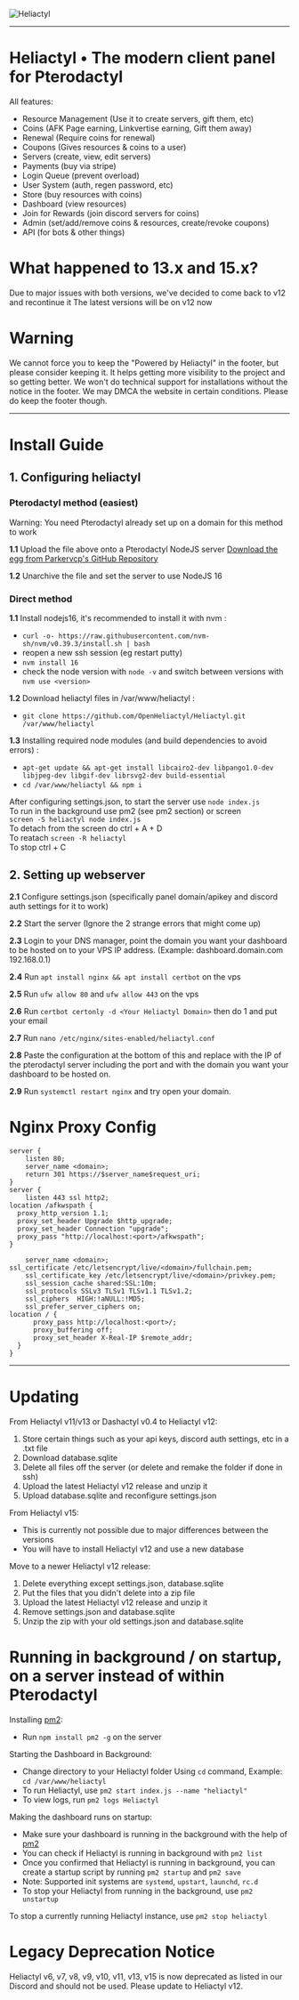 ![Heliactyl](https://cdn.discordapp.com/attachments/1063585626022223892/1065304573058764850/PylexPlus_2.png)

<hr>

# Heliactyl • The modern client panel for Pterodactyl

All features:
- Resource Management (Use it to create servers, gift them, etc)
- Coins (AFK Page earning, Linkvertise earning, Gift them away)
- Renewal (Require coins for renewal)
- Coupons (Gives resources & coins to a user)
- Servers (create, view, edit servers)
- Payments (buy via stripe)
- Login Queue (prevent overload)
- User System (auth, regen password, etc)
- Store (buy resources with coins)
- Dashboard (view resources)
- Join for Rewards (join discord servers for coins)
- Admin (set/add/remove coins & resources, create/revoke coupons)
- API (for bots & other things)

# What happened to 13.x and 15.x?

Due to major issues with both versions, we've decided to come back to v12 and recontinue it
The latest versions will be on v12 now

# Warning

We cannot force you to keep the "Powered by Heliactyl" in the footer, but please consider keeping it. It helps getting more visibility to the project and so getting better. We won't do technical support for installations without the notice in the footer. We may DMCA the website in certain conditions.
Please do keep the footer though.

<hr>

# Install Guide
## 1. Configuring heliactyl
### Pterodactyl method (easiest)
Warning: You need Pterodactyl already set up on a domain for this method to work

<strong>1.1</strong> Upload the file above onto a Pterodactyl NodeJS server [Download the egg from Parkervcp's GitHub Repository](https://github.com/parkervcp/eggs/blob/master/generic/nodejs/egg-node-js-generic.json)

<strong>1.2</strong> Unarchive the file and set the server to use NodeJS 16

### Direct method
<strong>1.1</strong> Install nodejs16, it's recommended to install it with nvm : 
- `curl -o- https://raw.githubusercontent.com/nvm-sh/nvm/v0.39.3/install.sh | bash`
- reopen a new ssh session (eg restart putty)
- `nvm install 16`
- check the node version with `node -v` and switch between versions with `nvm use <version>`

<strong>1.2</strong> Download heliactyl files in /var/www/heliactyl :
- `git clone https://github.com/OpenHeliactyl/Heliactyl.git /var/www/heliactyl`

<strong>1.3</strong> Installing required node modules (and build dependencies to avoid errors) :
- `apt-get update && apt-get install libcairo2-dev libpango1.0-dev libjpeg-dev libgif-dev librsvg2-dev build-essential`
- `cd /var/www/heliactyl && npm i`

After configuring settings.json, to start the server use `node index.js`</br>
To run in the background use pm2 (see pm2 section) or screen</br>
`screen -S heliactyl node index.js`</br>
To detach from the screen do ctrl + A + D</br>
To reatach `screen -R heliactyl`</br>
To stop ctrl + C

## 2. Setting up webserver

<strong>2.1</strong>  Configure settings.json (specifically panel domain/apikey and discord auth settings for it to work)

<strong>2.2</strong>  Start the server (Ignore the 2 strange errors that might come up)

<strong>2.3</strong>  Login to your DNS manager, point the domain you want your dashboard to be hosted on to your VPS IP address. (Example: dashboard.domain.com 192.168.0.1)

<strong>2.4</strong>  Run `apt install nginx && apt install certbot` on the vps

<strong>2.5</strong>  Run `ufw allow 80` and `ufw allow 443` on the vps

<strong>2.6</strong>  Run `certbot certonly -d <Your Heliactyl Domain>` then do 1 and put your email

<strong>2.7</strong>  Run `nano /etc/nginx/sites-enabled/heliactyl.conf`

<strong>2.8</strong> Paste the configuration at the bottom of this and replace with the IP of the pterodactyl server including the port and with the domain you want your dashboard to be hosted on.

<strong>2.9</strong> Run `systemctl restart nginx` and try open your domain.

# Nginx Proxy Config
```Nginx
server {
    listen 80;
    server_name <domain>;
    return 301 https://$server_name$request_uri;
}
server {
    listen 443 ssl http2;
location /afkwspath {
  proxy_http_version 1.1;
  proxy_set_header Upgrade $http_upgrade;
  proxy_set_header Connection "upgrade";
  proxy_pass "http://localhost:<port>/afkwspath";
}
    
    server_name <domain>;
ssl_certificate /etc/letsencrypt/live/<domain>/fullchain.pem;
    ssl_certificate_key /etc/letsencrypt/live/<domain>/privkey.pem;
    ssl_session_cache shared:SSL:10m;
    ssl_protocols SSLv3 TLSv1 TLSv1.1 TLSv1.2;
    ssl_ciphers  HIGH:!aNULL:!MD5;
    ssl_prefer_server_ciphers on;
location / {
      proxy_pass http://localhost:<port>/;
      proxy_buffering off;
      proxy_set_header X-Real-IP $remote_addr;
  }
}
```

<hr>

# Updating 

From Heliactyl v11/v13 or Dashactyl v0.4 to Heliactyl v12:
1. Store certain things such as your api keys, discord auth settings, etc in a .txt file
2. Download database.sqlite 
3. Delete all files off the server (or delete and remake the folder if done in ssh)
4. Upload the latest Heliactyl v12 release and unzip it
5. Upload database.sqlite and reconfigure settings.json

From Heliactyl v15:
- This is currently not possible due to major differences between the versions
- You will have to install Heliactyl v12 and use a new database

Move to a newer Heliactyl v12 release:
1. Delete everything except settings.json, database.sqlite
2. Put the files that you didn't delete into a zip file
3. Upload the latest Heliactyl v12 release and unzip it
4. Remove settings.json and database.sqlite
5. Unzip the zip with your old settings.json and database.sqlite

# Running in background / on startup, on a server instead of within Pterodactyl

Installing [pm2](https://github.com/Unitech/pm2):
- Run `npm install pm2 -g` on the server

Starting the Dashboard in Background:
- Change directory to your Heliactyl folder Using `cd` command, Example: `cd /var/www/heliactyl` 
- To run Heliactyl, use `pm2 start index.js --name "heliactyl"`
- To view logs, run `pm2 logs Heliactyl`

Making the dashboard runs on startup:
- Make sure your dashboard is running in the background with the help of [pm2](https://github.com/Unitech/pm2)
- You can check if Heliactyl is running in background with `pm2 list`
- Once you confirmed that Heliactyl is running in background, you can create a startup script by running `pm2 startup` and `pm2 save`
- Note: Supported init systems are `systemd`, `upstart`, `launchd`, `rc.d`
- To stop your Heliactyl from running in the background, use `pm2 unstartup`

To stop a currently running Heliactyl instance, use `pm2 stop heliactyl`

# Legacy Deprecation Notice

Heliactyl v6, v7, v8, v9, v10, v11, v13, v15 is now deprecated as listed in our Discord and should not be used.
Please update to Heliactyl v12.


